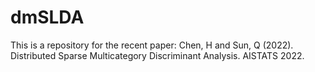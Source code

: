 # dmSLDA
This is a repository for the recent paper: Chen, H and Sun, Q (2022). Distributed Sparse Multicategory Discriminant Analysis. AISTATS 2022.
